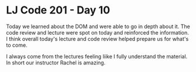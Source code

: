 # LJ Code 201 - Day 10

Today we learned about the DOM and were able to go in depth about it. The code review and lecture were spot on today and reinforced the information. I think overall today's lecture and code review helped prepare us for what's to come.

I always come from the lectures feeling liike I fully understand the material. In short our instructor Rachel is amazing.